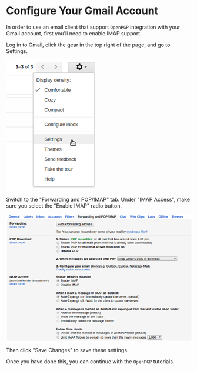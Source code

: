 # Configure Your Gmail Account

In order to use an email client that support `OpenPGP` integration with your Gmail account, first you'll need to enable IMAP support.

Log in to Gmail, click the gear in the top right of the page, and go to Settings.

![Gmail Settings](/doc/images/gmail/settings.png)

Switch to the "Forwarding and POP/IMAP" tab. Under "IMAP Access", make sure you select the "Enable IMAP" radio button.

![Enable IMAP](/doc/images/gmail/imap.png)

Then click "Save Changes" to save these settings.

Once you have done this, you can continue with the `OpenPGP` tutorials.
